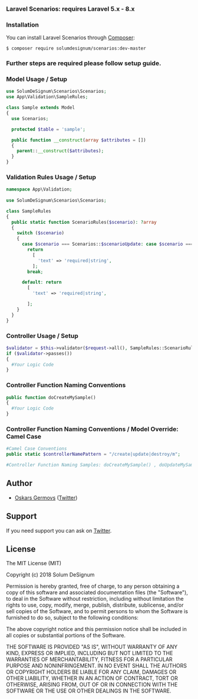 ### Laravel Scenarios: requires Laravel 5.x - 8.x


### Installation
You can install Laravel Scenarios through [Composer](https://getcomposer.org):

```shell
$ composer require solumdesignum/scenarios:dev-master
```

### Further steps are required please follow setup guide.


### Model Usage / Setup
```php
use SolumDeSignum\Scenarios\Scenarios;
use App\Validation\SampleRules;

class Sample extends Model
{
  use Scenarios;

  protected $table = 'sample';

  public function __construct(array $attributes = [])
  {
    parent::__construct($attributes);
  }
}
```


### Validation Rules Usage / Setup
```php
namespace App\Validation;
	
use SolumDeSignum\Scenarios\Scenarios;

class SampleRules
{
  public static function ScenarioRules($scenario): ?array
  {
    switch ($scenario)
    {
      case $scenario === Scenarios::$scenarioUpdate: case $scenario === Scenarios::$scenarioCreate;
        return
          [
            'text' => 'required|string',
          ];
        break;

      default: return
        [
          'text' => 'required|string',

        ];
    }
  }
}
```


### Controller Usage / Setup
```php
$validator = $this->validator($request->all(), SampleRules::ScenarioRules($this->scenario));
if ($validator->passes())
{
  #Your Logic Code
}
```


### Controller Function Naming Conventions
```php
public function doCreateMySample()
{
  #Your Logic Code
}
```


### Controller Function Naming Conventions / Model Override: Camel Case
```php
#Camel Case Conventions
public static $controllerNamePattern = "/create|update|destroy/m";

#Controller Function Naming Samples: doCreateMySample() , doUpdateMySample() , doDestroyMySample()
```


Author
-------
- [Oskars Germovs](http://solum-designum.eu) ([Twitter](https://twitter.com/faksx))


Support
-------
If you need support you can ask on [Twitter](https://twitter.com/faksx).


License
-------
The MIT License (MIT)

Copyright (c) 2018 Solum DeSignum

Permission is hereby granted, free of charge, to any person obtaining a copy of this software and associated
documentation files (the "Software"), to deal in the Software without restriction, including without limitation the
rights to use, copy, modify, merge, publish, distribute, sublicense, and/or sell copies of the Software, and to permit
persons to whom the Software is furnished to do so, subject to the following conditions:

The above copyright notice and this permission notice shall be included in all copies or substantial portions of the
Software.

THE SOFTWARE IS PROVIDED "AS IS", WITHOUT WARRANTY OF ANY KIND, EXPRESS OR IMPLIED, INCLUDING BUT NOT LIMITED TO THE
WARRANTIES OF MERCHANTABILITY, FITNESS FOR A PARTICULAR PURPOSE AND NONINFRINGEMENT. IN NO EVENT SHALL THE AUTHORS OR
COPYRIGHT HOLDERS BE LIABLE FOR ANY CLAIM, DAMAGES OR OTHER LIABILITY, WHETHER IN AN ACTION OF CONTRACT, TORT OR
OTHERWISE, ARISING FROM, OUT OF OR IN CONNECTION WITH THE SOFTWARE OR THE USE OR OTHER DEALINGS IN THE SOFTWARE.
